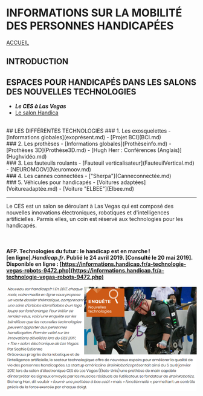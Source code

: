 # INFORMATIONS SUR LA MOBILITÉ DES PERSONNES HANDICAPÉES  
[ACCUEIL](index.md)
## INTRODUCTION 

## ESPACES POUR HANDICAPÉS DANS LES SALONS DES NOUVELLES TECHNOLOGIES 
* **_Le CES à Las Vegas_**
* [Le salon Handica](handica.md) 
<br/>
## LES DIFFÉRENTES TECHNOLOGIES
### 1. Les exosquelettes 
- [Informations globales](exoprésent.md)
- [Projet BCI](BCI.md)
<br/>
### 2. Les prothèses
- [Informations globales](Prothèseinfo.md)
- [Prothèses 3D](Prothèse3D.md)
- [Hugh Herr : Conférences (Anglais)](Hughvidéo.md)
<br/>
### 3. Les fauteuils roulants
- [Fauteuil verticalisateur](FauteuilVertical.md)
- [NEUROMOOV](Neuromoov.md)
<br/>
### 4. Les cannes connectées
- ["Sherpa"](Canneconnectée.md)
<br/>
### 5. Véhicules pour handicapés
- [Voitures adaptées](Voitureadaptée.md)
- [Voiture "ELBEE"](Elbee.md)



----------------------------------------------------------

Le CES est un salon se déroulant à Las Vegas qui est composé des nouvelles innovations électroniques, robotiques et d'intelligences artificielles. Parmis elles, un coin est réservé aux technologies pour les handicapés.

<br/>

#### AFP. Technologies du futur : le handicap est en marche ! [en ligne]._Handicap.fr_. Publié le 24 avril 2019. [Consulté le 20 mai 2019]. Disponible en ligne : [https://informations.handicap.fr/a-technologie-vegas-robots-9472.php](https://informations.handicap.fr/a-technologie-vegas-robots-9472.php)

![Test](images/aidesalon.PNG "CES") 

